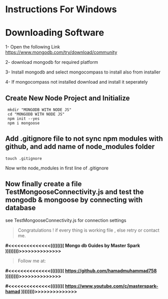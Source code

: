 # Instructions For Windows

# Downloading Software

1- Open the following Link
https://www.mongodb.com/try/download/community

2- download mongodb for required platform

3- Install mongodb and select mongocompass to install also from installer

4- If mongocompass not installed download and install it seperately

## Create New Node Project and Initialize

```
 mkdir "MONGODB WITH NODE JS"
 cd "MONGODB WITH NODE JS"
 npm init --yes
 npm i mongoose
```

## Add .gitignore file to not sync npm modules with github, and add name of node_modules folder

```
touch .gitignore
```
Now write node_modules in first line of .gitignore


## Now finally create a file TestMongooseConnectivity.js and test the mongodb & mongoose by connecting with database

see TestMongooseConnectivity.js for connection settings

> Congratulations ! if every thing is working file , else retry or contact me.

**#<<<<<<<<<<<<<<(((((((( Mongo db Guides by Master Spark ))))))))>>>>>>>>>>>>>>**

> Follow me at: 

**#<<<<<<<<<<<<<<(((((((( https://github.com/hamadmuhammad758 ))))))))>>>>>>>>>>>>>>**

**#<<<<<<<<<<<<<<(((((((( https://www.youtube.com/c/masterspark-hamad ))))))))>>>>>>>>>>>>>>**
